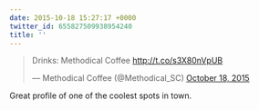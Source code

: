 ```yaml
---
date: 2015-10-18 15:27:17 +0000
twitter_id: 655827509938954240
title: ''
---
```


<blockquote class="twitter-tweet"><p lang="en" dir="ltr">Drinks: Methodical Coffee <a href="http://t.co/s3X80nVpUB">http://t.co/s3X80nVpUB</a></p>&mdash; Methodical Coffee (@Methodical_SC) <a href="https://twitter.com/Methodical_SC/status/655801011047657472?ref_src=twsrc%5Etfw">October 18, 2015</a></blockquote>
<script async src="https://platform.twitter.com/widgets.js" charset="utf-8"></script>

Great profile of one of the coolest spots in town. 
